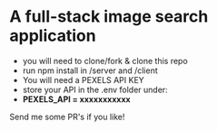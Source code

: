 # A full-stack image search application

* you will need to clone/fork & clone this repo
* run npm install in /server and /client
* You will need a PEXELS API KEY
* store your API in the .env folder under:
* **PEXELS_API = xxxxxxxxxxx**

Send me some PR's if you like!

